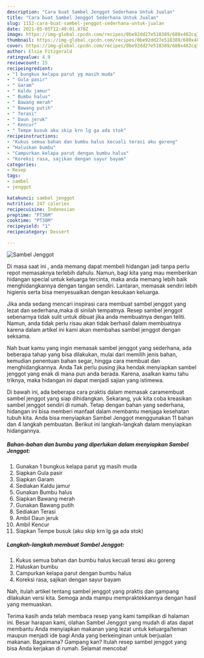```yaml
---
description: "Cara buat Sambel Jenggot Sederhana Untuk Jualan"
title: "Cara buat Sambel Jenggot Sederhana Untuk Jualan"
slug: 1152-cara-buat-sambel-jenggot-sederhana-untuk-jualan
date: 2021-05-05T12:49:01.870Z
image: https://img-global.cpcdn.com/recipes/0be92dd27e518389/680x482cq70/sambel-jenggot-foto-resep-utama.jpg
thumbnail: https://img-global.cpcdn.com/recipes/0be92dd27e518389/680x482cq70/sambel-jenggot-foto-resep-utama.jpg
cover: https://img-global.cpcdn.com/recipes/0be92dd27e518389/680x482cq70/sambel-jenggot-foto-resep-utama.jpg
author: Elsie Fitzgerald
ratingvalue: 4.9
reviewcount: 15
recipeingredient:
- "1 bungkus kelapa parut yg masih muda"
- " Gula pasir"
- " Garam"
- " Kaldu jamur"
- " Bumbu halus"
- " Bawang merah"
- " Bawang putih"
- " Terasi"
- " Daun jeruk"
- " Kencur"
- " Tempe busuk aku skip krn lg ga ada stok"
recipeinstructions:
- "Kukus semua bahan dan bumbu halus kecuali terasi aku goreng"
- "Haluskan bumbu"
- "Campurkan kelapa parut dengan bumbu halus"
- "Koreksi rasa, sajikan dengan sayur bayam"
categories:
- Resep
tags:
- sambel
- jenggot

katakunci: sambel jenggot 
nutrition: 247 calories
recipecuisine: Indonesian
preptime: "PT36M"
cooktime: "PT30M"
recipeyield: "1"
recipecategory: Dessert

---
```



![Sambel Jenggot](https://img-global.cpcdn.com/recipes/0be92dd27e518389/680x482cq70/sambel-jenggot-foto-resep-utama.jpg)

Di masa  saat ini , anda memang dapat membeli hidangan jadi tanpa perlu repot memasaknya terlebih dahulu. Namun, bagi kita yang mau memberikan hidangan special untuk keluarga tercinta, maka anda memang lebih baik menghidangkannya dengan tangan sendiri. Lantaran, memasak sendiri lebih higienis serta bisa menyesuaikan dengan kesukaan keluarga.

Jika anda sedang mencari inspirasi cara membuat sambel jenggot yang lezat dan sederhana,maka di sinilah tempatnya. Resep sambel jenggot  sebenarnya tidak sulit untuk dibuat jika anda membuatnya dengan teliti. Namun, anda tidak perlu risau akan tidak berhasil dalam membuatnya 
karena dalam artikel ini kami akan membahas sambel jenggot dengan seksama.  



Nah buat kamu yang ingin memasak sambel jenggot yang sederhana, ada beberapa tahap yang bisa dilakukan, mulai dari memilih jenis bahan, kemudian penentuan bahan segar, hingga cara membuat dan menghidangkannya. Anda Tak perlu pusing jika hendak menyiapkan sambel jenggot yang enak di mana pun anda berada. Karena, asalkan kamu  tahu triknya, maka hidangan ini dapat menjadi sajian yang istimewa.

Di bawah ini, ada beberapa cara praktis  dalam memasak caramembuat sambel jenggot yang siap dihidangkan. Sekarang, yuk kita coba kreasikan sambel jenggot sendiri di rumah. Tetap dengan bahan yang sederhana, hidangan ini bisa memberi manfaat dalam membantu menjaga kesehatan tubuh kita. Anda bisa menyiapkan Sambel Jenggot menggunakan 11 bahan dan 4 langkah pembuatan. Berikut ini langkah-langkah dalam menyiapkan hidangannya.

<!--inarticleads1-->

##### Bahan-bahan dan bumbu yang diperlukan dalam menyiapkan Sambel Jenggot:

1. Gunakan 1 bungkus kelapa parut yg masih muda
1. Siapkan  Gula pasir
1. Siapkan  Garam
1. Sediakan  Kaldu jamur
1. Gunakan  Bumbu halus
1. Siapkan  Bawang merah
1. Gunakan  Bawang putih
1. Sediakan  Terasi
1. Ambil  Daun jeruk
1. Ambil  Kencur
1. Siapkan  Tempe busuk (aku skip krn lg ga ada stok)




<!--inarticleads2-->

##### Langkah-langkah membuat Sambel Jenggot:

1. Kukus semua bahan dan bumbu halus kecuali terasi aku goreng
1. Haluskan bumbu
1. Campurkan kelapa parut dengan bumbu halus
1. Koreksi rasa, sajikan dengan sayur bayam




Nah, itulah artikel tentang  sambel jenggot  yang praktis dan gampang dilakukan versi kita. Semoga anda mampu mempraktekkannya dengan hasil yang memuaskan. 

Terima kasih anda telah membaca resep yang kami tampilkan di halaman ini. Besar harapan kami, olahan  Sambel Jenggot yang mudah di atas dapat membantu Anda menyiapkan makanan yang lezat untuk keluarga/teman maupun menjadi ide bagi Anda yang berkeinginan untuk berjualan makanan. Bagaimana? Gampang kan? Itulah resep sambel jenggot yang bisa Anda kerjakan di rumah. Selamat mencoba!

